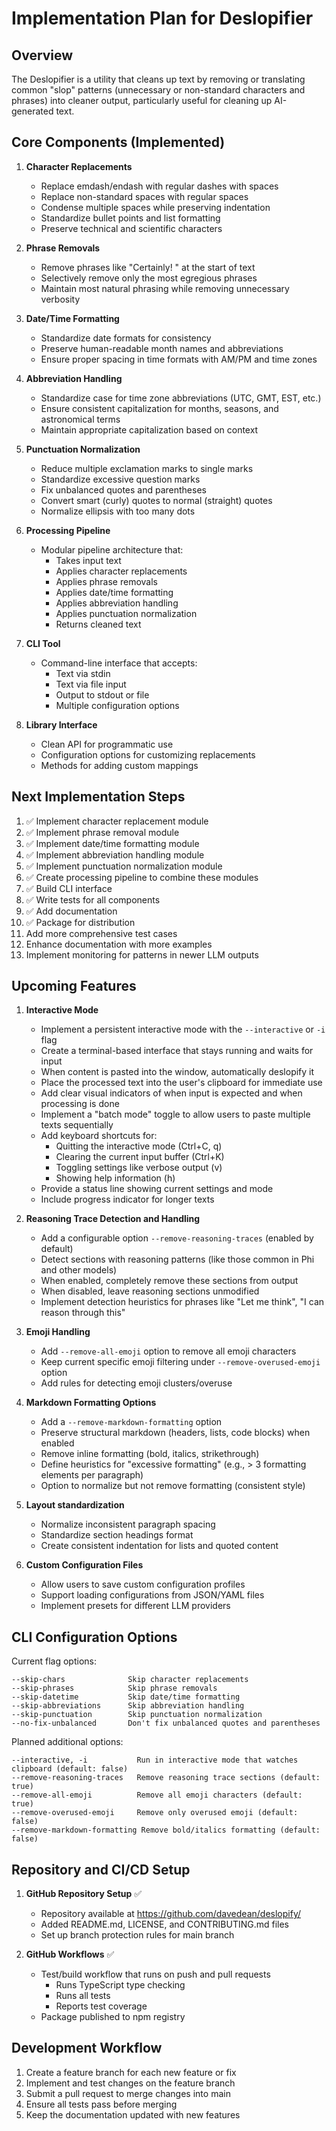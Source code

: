# Implementation Plan for Deslopifier

## Overview
The Deslopifier is a utility that cleans up text by removing or translating common "slop" patterns (unnecessary or non-standard characters and phrases) into cleaner output, particularly useful for cleaning up AI-generated text.

## Core Components (Implemented)

1. **Character Replacements**
   - Replace emdash/endash with regular dashes with spaces
   - Replace non-standard spaces with regular spaces
   - Condense multiple spaces while preserving indentation
   - Standardize bullet points and list formatting
   - Preserve technical and scientific characters

2. **Phrase Removals**
   - Remove phrases like "Certainly! " at the start of text
   - Selectively remove only the most egregious phrases
   - Maintain most natural phrasing while removing unnecessary verbosity

3. **Date/Time Formatting**
   - Standardize date formats for consistency
   - Preserve human-readable month names and abbreviations
   - Ensure proper spacing in time formats with AM/PM and time zones

4. **Abbreviation Handling**
   - Standardize case for time zone abbreviations (UTC, GMT, EST, etc.)
   - Ensure consistent capitalization for months, seasons, and astronomical terms
   - Maintain appropriate capitalization based on context

5. **Punctuation Normalization**
   - Reduce multiple exclamation marks to single marks
   - Standardize excessive question marks
   - Fix unbalanced quotes and parentheses
   - Convert smart (curly) quotes to normal (straight) quotes
   - Normalize ellipsis with too many dots

6. **Processing Pipeline**
   - Modular pipeline architecture that:
     - Takes input text
     - Applies character replacements
     - Applies phrase removals
     - Applies date/time formatting
     - Applies abbreviation handling
     - Applies punctuation normalization
     - Returns cleaned text

7. **CLI Tool**
   - Command-line interface that accepts:
     - Text via stdin
     - Text via file input
     - Output to stdout or file
     - Multiple configuration options

8. **Library Interface**
   - Clean API for programmatic use
   - Configuration options for customizing replacements
   - Methods for adding custom mappings

## Next Implementation Steps

1. ✅ Implement character replacement module
2. ✅ Implement phrase removal module
3. ✅ Implement date/time formatting module
4. ✅ Implement abbreviation handling module
5. ✅ Implement punctuation normalization module
6. ✅ Create processing pipeline to combine these modules
7. ✅ Build CLI interface
8. ✅ Write tests for all components
9. ✅ Add documentation
10. ✅ Package for distribution
11. Add more comprehensive test cases
12. Enhance documentation with more examples
13. Implement monitoring for patterns in newer LLM outputs

## Upcoming Features

1. **Interactive Mode**
   - Implement a persistent interactive mode with the `--interactive` or `-i` flag
   - Create a terminal-based interface that stays running and waits for input
   - When content is pasted into the window, automatically deslopify it
   - Place the processed text into the user's clipboard for immediate use
   - Add clear visual indicators of when input is expected and when processing is done
   - Implement a "batch mode" toggle to allow users to paste multiple texts sequentially
   - Add keyboard shortcuts for:
     - Quitting the interactive mode (Ctrl+C, q)
     - Clearing the current input buffer (Ctrl+K)
     - Toggling settings like verbose output (v)
     - Showing help information (h)
   - Provide a status line showing current settings and mode
   - Include progress indicator for longer texts

2. **Reasoning Trace Detection and Handling**
   - Add a configurable option `--remove-reasoning-traces` (enabled by default)
   - Detect sections with reasoning patterns (like those common in Phi and other models)
   - When enabled, completely remove these sections from output
   - When disabled, leave reasoning sections unmodified
   - Implement detection heuristics for phrases like "Let me think", "I can reason through this"

3. **Emoji Handling**
   - Add `--remove-all-emoji` option to remove all emoji characters
   - Keep current specific emoji filtering under `--remove-overused-emoji` option
   - Add rules for detecting emoji clusters/overuse

4. **Markdown Formatting Options**
   - Add a `--remove-markdown-formatting` option
   - Preserve structural markdown (headers, lists, code blocks) when enabled
   - Remove inline formatting (bold, italics, strikethrough)
   - Define heuristics for "excessive formatting" (e.g., > 3 formatting elements per paragraph)
   - Option to normalize but not remove formatting (consistent style)

5. **Layout standardization**
   - Normalize inconsistent paragraph spacing
   - Standardize section headings format
   - Create consistent indentation for lists and quoted content

6. **Custom Configuration Files**
   - Allow users to save custom configuration profiles
   - Support loading configurations from JSON/YAML files
   - Implement presets for different LLM providers

## CLI Configuration Options

Current flag options:

```
--skip-chars              Skip character replacements
--skip-phrases            Skip phrase removals
--skip-datetime           Skip date/time formatting
--skip-abbreviations      Skip abbreviation handling
--skip-punctuation        Skip punctuation normalization
--no-fix-unbalanced       Don't fix unbalanced quotes and parentheses
```

Planned additional options:

```
--interactive, -i           Run in interactive mode that watches clipboard (default: false)
--remove-reasoning-traces   Remove reasoning trace sections (default: true)
--remove-all-emoji          Remove all emoji characters (default: true)  
--remove-overused-emoji     Remove only overused emoji (default: false)
--remove-markdown-formatting Remove bold/italics formatting (default: false)
```

## Repository and CI/CD Setup

1. **GitHub Repository Setup** ✅
   - Repository available at https://github.com/davedean/deslopify/
   - Added README.md, LICENSE, and CONTRIBUTING.md files
   - Set up branch protection rules for main branch

2. **GitHub Workflows** ✅
   - Test/build workflow that runs on push and pull requests
     - Runs TypeScript type checking
     - Runs all tests
     - Reports test coverage
   - Package published to npm registry

## Development Workflow

1. Create a feature branch for each new feature or fix
2. Implement and test changes on the feature branch
3. Submit a pull request to merge changes into main
4. Ensure all tests pass before merging
5. Keep the documentation updated with new features